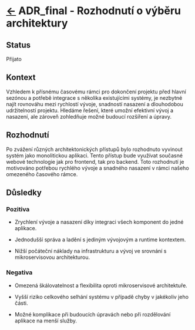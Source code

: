 # [<-](./../../README.md "Zpět") ADR_final - Rozhodnutí o výběru architektury

## Status

Přijato

## Kontext

Vzhledem k přísnému časovému rámci pro dokončení projektu před hlavní sezónou a potřebě integrace s několika existujícími systémy, je nezbytné najít rovnováhu mezi rychlostí vývoje, snadností nasazení a dlouhodobou udržitelností projektu. Hledáme řešení, které umožní efektivní vývoj a nasazení, ale zároveň zohledňuje možné budoucí rozšíření a úpravy.

## Rozhodnutí

Po zvážení různých architektonických přístupů bylo rozhodnuto vyvinout systém jako monolitickou aplikaci. Tento přístup bude využívat současné webové technologie jak pro frontend, tak pro backend. Toto rozhodnutí je motivováno potřebou rychlého vývoje a snadného nasazení v rámci našeho omezeného časového rámce.

## Důsledky

### Pozitiva

- Zrychlení vývoje a nasazení díky integraci všech komponent do jedné aplikace.

- Jednodušší správa a ladění s jediným vývojovým a runtime kontextem.

- Nižší počáteční náklady na infrastrukturu a vývoj ve srovnání s mikroservisovou architekturou.

### Negativa

- Omezená škálovatelnost a flexibilita oproti mikroservisové architektuře.

- Vyšší riziko celkového selhání systému v případě chyby v jakékoliv jeho části.

- Možné komplikace při budoucích úpravách nebo při rozdělování aplikace na menší služby.

